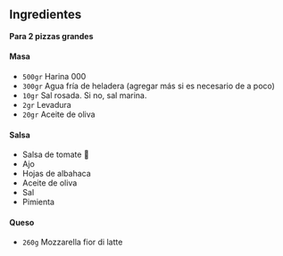## Ingredientes

**Para 2 pizzas grandes**

#### Masa

- `500gr` Harina 000
- `300gr` Agua fría de heladera (agregar más si es necesario de a poco)
- `10gr` Sal rosada. Si no, sal marina.
- `2gr` Levadura
- `20gr` Aceite de oliva

#### Salsa

- Salsa de tomate 🍅
- Ajo
- Hojas de albahaca
- Aceite de oliva
- Sal
- Pimienta

#### Queso

- `260g` Mozzarella fior di latte

